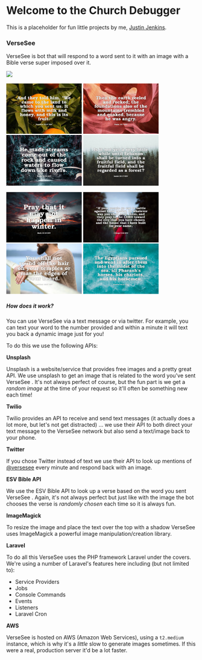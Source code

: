 # Welcome to the Church Debugger

This is a placeholder for fun little projects by me, [Justin Jenkins](<https://www.linkedin.com/in/thejustinjenkins/>).

### VerseSee

VerseSee is bot that will respond to a word sent to it with an image with a Bible verse super imposed over it.

![](https://github.com/justinjenkins/churchdebugger.com/blob/develop/app/public/example/example.jpg?raw=true)

<img src="https://github.com/justinjenkins/churchdebugger.com/blob/develop/app/public/examples/example-1.jpg?raw=true" width="200"> <img src="https://github.com/justinjenkins/churchdebugger.com/blob/develop/app/public/examples/example-2.jpg?raw=true" width="200"> <img src="https://github.com/justinjenkins/churchdebugger.com/blob/develop/app/public/examples/example-3.jpg?raw=true" width="200"> <img src="https://github.com/justinjenkins/churchdebugger.com/blob/develop/app/public/examples/example-4.jpg?raw=true" width="200">

<img src="https://github.com/justinjenkins/churchdebugger.com/blob/develop/app/public/examples/example-5.jpg?raw=true" width="200"> <img src="https://github.com/justinjenkins/churchdebugger.com/blob/develop/app/public/examples/example-6.jpg?raw=true" width="200"> <img src="https://github.com/justinjenkins/churchdebugger.com/blob/develop/app/public/examples/example-7.jpg?raw=true" width="200"> <img src="https://github.com/justinjenkins/churchdebugger.com/blob/develop/app/public/examples/example-8.jpg?raw=true" width="200">

##### How does it work?

You can use VerseSee via a text message or via twitter. For example, you can text your word to the number provided and within a minute it will text you back a dynamic image just for you!

To do this we use the following APIs:

**Unsplash**

Unsplash is a website/service that provides free images and a pretty great API. We use unsplash to get an image that is related to the word you've sent VerseSee . It's not always perfect of course, but the fun part is we get a *random image* at the time of your request so it'll often be something new each time!

**Twilio**

Twilio provides an API to receive and send text messages (it actually does a lot more, but let's not get distracted) ... we use their API to both direct your text message to the VerseSee network but also send a text/image back to your phone.

**Twitter**

If you chose Twitter instead of text we use their API to look up mentions of [@versesee](https://twitter.com/versesee) every minute and respond back with an image.

**ESV Bible API**

We use the ESV Bible API to look up a verse based on the word you sent VerseSee . Again, it's not always perfect but just like with the image the bot chooses the verse is *randomly chosen* each time so it is always fun.

**ImageMagick**

To resize the image and place the text over the top with a shadow VerseSee uses ImageMagick a powerful image manipulation/creation library.

**Laravel**

To do all this VerseSee uses the PHP framework Laravel under the covers. We're using a number of Laravel's features here including (but not limited to):

- Service Providers
- Jobs
- Console Commands
- Events
- Listeners
- Laravel Cron

**AWS**

VerseSee is hosted on AWS (Amazon Web Services), using a `t2.medium` instance, which is why it's a *little* slow to generate images sometimes. If this were a real, production server it'd be a lot faster.